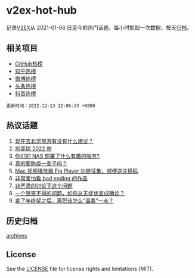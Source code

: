# v2ex-hot-hub

 记录[V2EX](https://www.v2ex.com/)从 2021-01-06 日至今的热门话题。每小时抓取一次数据，按天[归档](archives)。
 
 ## 相关项目

- [GitHub热榜](https://github.com/lonnyzhang423/github-hot-hub)
- [知乎热榜](https://github.com/lonnyzhang423/zhihu-hot-hub)
- [微博热榜](https://github.com/lonnyzhang423/weibo-hot-hub)
- [头条热榜](https://github.com/lonnyzhang423/toutiao-hot-hub)
- [抖音热榜](https://github.com/lonnyzhang423/douyin-hot-hub)


 `更新时间：2022-12-13 12:06:33 +0800`

## 热议话题

1. [现在去北京旅游有没有什么建议？](https://www.v2ex.com/t/901925)
1. [凯美瑞 2022 款](https://www.v2ex.com/t/901910)
1. [你们的 NAS 部署了什么有趣的服务?](https://www.v2ex.com/t/901954)
1. [真的要防疫一辈子吗？](https://www.v2ex.com/t/902105)
1. [Mac 视频播放器 Fig Player 功能征集，顺便送兑换码](https://www.v2ex.com/t/901988)
1. [非常害怕看 bad ending 的作品](https://www.v2ex.com/t/902007)
1. [非严肃的讨论下这个问题](https://www.v2ex.com/t/901955)
1. [一个哭笑不得的问题，如何从无症状变成确诊？](https://www.v2ex.com/t/902098)
1. [拿了年终奖之后，离职该怎么“温柔”一点？](https://www.v2ex.com/t/901944)

## 历史归档

[archives](archives)

## License

See the [LICENSE](LICENSE) file for license rights and limitations (MIT).
